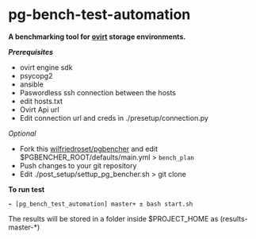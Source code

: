 # pg-bench-test-automation

**A  benchmarking tool for [ovirt](https://github.com/ovirt) storage environments.**

***Prerequisites***

+ ovirt engine sdk
+ psycopg2
+ ansible
+ Paswordless ssh connection between the hosts
+ edit hosts.txt
+ Ovirt Api url
+ Edit connection url and creds in ./presetup/connection.py

*Optional*

+ Fork this [wilfriedroset/pgbencher](https://github.com/wilfriedroset/pgbencher)
and edit $PGBENCHER_ROOT/defaults/main.yml > `bench_plan`
+ Push changes to your git repository
+ Edit ./post_setup/settup_pg_bencher.sh > git clone <Your repo here>

**To run test**

```
⌁ [pg_bench_test_automation] master+ ± bash start.sh
```


The results will be stored in a folder inside $PROJECT_HOME as (results-master-*)
